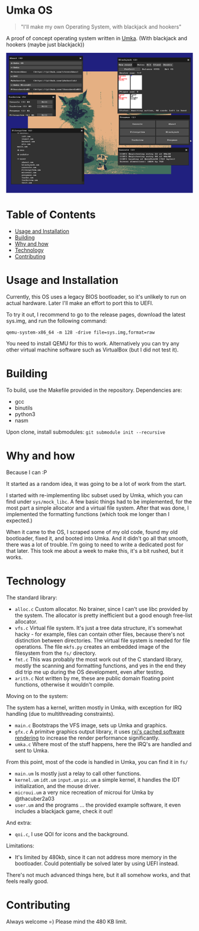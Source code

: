 # Umka OS

> "I'll make my own Operating System, with blackjack and hookers"

A proof of concept operating system written in [Umka](https://github.com/vtereshkov/umka-lang). (With blackjack and hookers (maybe just blackjack))

![Windows in the OS](cover.png)

# Table of Contents

* [Usage and Installation](#usage-and-installation)
* [Building](#building)
* [Why and how](#why-and-how)
* [Technology](#technology)
* [Contributing](#contributing)

# Usage and Installation

Currently, this OS uses a legacy BIOS bootloader, so it's unlikely to run on actual hardware.
Later I'll make an effort to port this to UEFI.

To try it out, I recommend to go to the release pages, download the latest sys.img, and run the following command:

```
qemu-system-x86_64 -m 128 -drive file=sys.img,format=raw
```

You need to install QEMU for this to work. Alternatively you can try any other virtual machine software such as VirtualBox (but I did not test it).

# Building

To build, use the Makefile provided in the repository. Dependencies are:

* gcc
* binutils
* python3
* nasm

Upon clone, install submodules: `git submodule init --recursive`

# Why and how

Because I can :P

It started as a random idea, it was going to be a lot of work from the start.

I started with re-implementing libc subset used by Umka, which you can find under `sys/mock_libc`.
A few basic things had to be implemented, for the most part a simple allocator and a virtual file system.
After that was done, I implemented the formatting functions (which took me longer than I expected.)

When it came to the OS, I scraped some of my old code, found my old bootloader, fixed it, and booted into Umka.
And it didn't go all that smooth, there was a lot of trouble. I'm going to need to write a dedicated post for that later. This took me about a week to make this, it's a bit rushed, but it works.

# Technology 

The standard library:

* `alloc.c` Custom allocator. No brainer, since I can't use libc provided by the system. The allocator is pretty inefficient but a good enough free-list allocator.
* `vfs.c` Virtual file system. It's just a tree data structure, it's somewhat hacky - for example, files can contain other files, because there's not distinction between directories. The virtual file system is needed for file operations. The file `mkfs.py` creates an embedded image of the filesystem from the `fs/` directory.
* `fmt.c` This was probably the most work out of the C standard library, mostly the scanning and formatting functions, and yes in the end they did trip me up during the OS development, even after testing.
* `arith.c` Not written by me, these are public domain floating point functions, otherwise it wouldn't compile.

Moving on to the system: 

The system has a kernel, written mostly in Umka, with exception for IRQ handling (due to multithreading constraints).

* `main.c` Bootstraps the VFS image, sets up Umka and graphics.
* `gfx.c` A primitve graphics output library, it uses [rxi's cached software rendering](https://rxi.github.io/cached_software_rendering.html) to increase the render performance significantly.
* `umka.c` Where most of the stuff happens, here the IRQ's are handled and sent to Umka.

From this point, most of the code is handled in Umka, you can find it in `fs/`

* `main.um` Is mostly just a relay to call other functions.
* `kernel.um` `idt.um` `input.um` `pic.um` a simple kernel, it handles the IDT initialization, and the mouse driver.
* `microui.um` a very nice recreation of microui for Umka by @thacuber2a03
* `user.um` and the programs ... the provided example software, it even includes a blackjack game, check it out!

And extra:

* `qoi.c`, I use QOI for icons and the background.

Limitations:

* It's limited by 480kb, since it can not address more memory in the bootloader. Could potentially be solved later by using UEFI instead.

There's not much advanced things here, but it all somehow works, and that feels really good.

# Contributing

Always welcome =) Please mind the 480 KB limit.